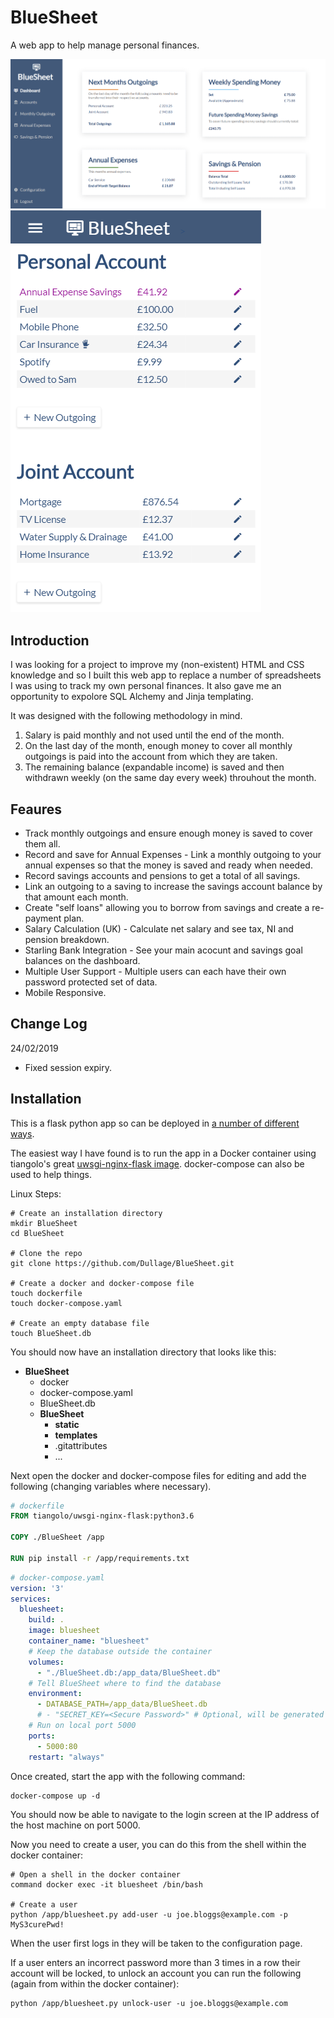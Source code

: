 # BlueSheet
A web app to help manage personal finances.

![Dashboard - Desktop](docs/dashboard-desktop.png)
![Outgoings - Mobile](docs/outgoings-mobile.png)

## Introduction
I was looking for a project to improve my (non-existent) HTML and CSS knowledge and so I built this web app to replace a number of spreadsheets I was using to track my own personal finances. It also gave me an opportunity to expolore SQL Alchemy and Jinja templating.

It was designed with the following methodology in mind.

1. Salary is paid monthly and not used until the end of the month.
2. On the last day of the month, enough money to cover all monthly outgoings is paid into the account from which they are taken.
3. The remaining balance (expandable income) is saved and then withdrawn weekly (on the same day every week) throuhout the month.

## Feaures
* Track monthly outgoings and ensure enough money is saved to cover them all.
* Record and save for Annual Expenses - Link a monthly outgoing to your annual expenses so that the money is saved and ready when needed.
* Record savings accounts and pensions to get a total of all savings.
* Link an outgoing to a saving to increase the savings account balance by that amount each month.
* Create "self loans" allowing you to borrow from savings and create a re-payment plan.
* Salary Calculation (UK) - Calculate net salary and see tax, NI and pension breakdown.
* Starling Bank Integration - See your main acocunt and savings goal balances on the dashboard.
* Multiple User Support - Multiple users can each have their own password protected set of data.
* Mobile Responsive.

## Change Log
24/02/2019
* Fixed session expiry.

## Installation
This is a flask python app so can be deployed in [a number of different ways](http://flask.pocoo.org/docs/1.0/deploying/).

The easiest way I have found is to run the app in a Docker container using tiangolo's great [uwsgi-nginx-flask image](https://hub.docker.com/r/tiangolo/uwsgi-nginx-flask). docker-compose can also be used to help things.

Linux Steps:
```shell
# Create an installation directory
mkdir BlueSheet
cd BlueSheet

# Clone the repo
git clone https://github.com/Dullage/BlueSheet.git

# Create a docker and docker-compose file
touch dockerfile
touch docker-compose.yaml

# Create an empty database file
touch BlueSheet.db
```
You should now have an installation directory that looks like this:
* **BlueSheet**
    * docker
    * docker-compose.yaml
    * BlueSheet.db
    * **BlueSheet**
        * **static**
        * **templates**
        * .gitattributes
        * ...

Next open the docker and docker-compose files for editing and add the following (changing variables where necessary).

```dockerfile
# dockerfile
FROM tiangolo/uwsgi-nginx-flask:python3.6

COPY ./BlueSheet /app

RUN pip install -r /app/requirements.txt
```
```yaml
# docker-compose.yaml
version: '3'
services:
  bluesheet:
    build: .
    image: bluesheet
    container_name: "bluesheet"
    # Keep the database outside the container
    volumes:
      - "./BlueSheet.db:/app_data/BlueSheet.db"
    # Tell BlueSheet where to find the database
    environment:
      - DATABASE_PATH=/app_data/BlueSheet.db
      # - "SECRET_KEY=<Secure Password>" # Optional, will be generated on each start if unset.
    # Run on local port 5000
    ports:
      - 5000:80
    restart: "always"
```
Once created, start the app with the following command:
```shell
docker-compose up -d
```
You should now be able to navigate to the login screen at the IP address of the host machine on port 5000.

Now you need to create a user, you can do this from the shell within the docker container:
```shell
# Open a shell in the docker container
command docker exec -it bluesheet /bin/bash

# Create a user
python /app/bluesheet.py add-user -u joe.bloggs@example.com -p MyS3curePwd!
```

When the user first logs in they will be taken to the configuration page.

If a user enters an incorrect password more than 3 times in a row their account will be locked, to unlock an account you can run the following (again from within the docker container):
```shell
python /app/bluesheet.py unlock-user -u joe.bloggs@example.com
```